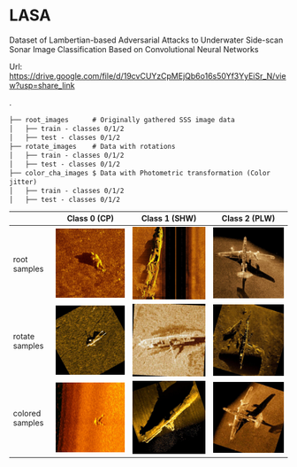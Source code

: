 # LASA
Dataset of Lambertian-based Adversarial Attacks to Underwater Side-scan Sonar Image Classification Based on Convolutional Neural Networks

Url: https://drive.google.com/file/d/19cvCUYzCpMEjQb6o16s50Yf3YyEiSr_N/view?usp=share_link


.

    ├── root_images      # Originally gathered SSS image data  
    │   ├── train - classes 0/1/2  
    │   ├── test - classes 0/1/2 
    ├── rotate_images    # Data with rotations
    │   ├── train - classes 0/1/2
    │   ├── test - classes 0/1/2
    ├── color_cha_images $ Data with Photometric transformation (Color jitter)
    │   ├── train - classes 0/1/2
    │   ├── test - classes 0/1/2
	
	
|   | Class 0 (CP) | Class 1 (SHW) | Class 2 (PLW) |
| --- | --- | --- | --- |
| root samples | ![C_145](https://github.com/mqxwd68/LASA/blob/main/examples/C_145.jpg?raw=true) | ![S_001](https://github.com/mqxwd68/LASA/blob/main/examples/S_001.jpg?raw=true) | ![P_007](https://github.com/mqxwd68/LASA/blob/main/examples/P_007.jpg?raw=true) |
| rotate samples | ![C_082_rot119](https://github.com/mqxwd68/LASA/blob/main/examples/C_082_rot119.jpg?raw=true) | ![S_039_rot177](https://github.com/mqxwd68/LASA/blob/main/examples/S_039_rot177.jpg?raw=true) | ![P_023_rot253](https://github.com/mqxwd68/LASA/blob/main/examples/P_023_rot253.jpg?raw=true)  |
| colored samples |  ![C_002_col1417](https://github.com/mqxwd68/LASA/blob/main/examples/C_002_col1417.jpg?raw=true) | ![S_004_rot199_contr1242](https://github.com/mqxwd68/LASA/blob/main/examples/S_004_rot199_contr1242.jpg?raw=true) | ![P_002_rot072_col1431](https://github.com/mqxwd68/LASA/blob/main/examples/P_002_rot072_col1431.jpg?raw=true)   |
